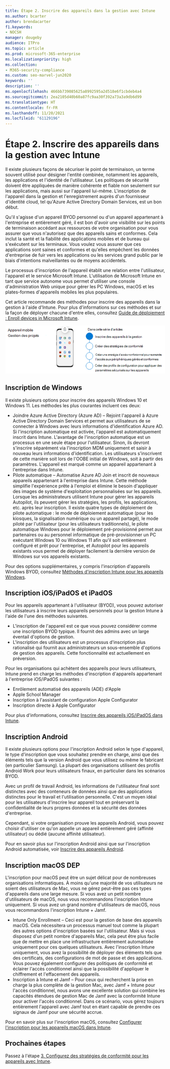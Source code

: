 ```yaml
---
title: Étape 2. Inscrire des appareils dans la gestion avec Intune
ms.author: bcarter
author: brendacarter
f1.keywords:
- NOCSH
manager: dougeby
audience: ITPro
ms.topic: article
ms.prod: microsoft-365-enterprise
ms.localizationpriority: high
ms.collection:
- M365-security-compliance
ms.custom: seo-marvel-jun2020
keywords: ''
description: ''
ms.openlocfilehash: 466bb739085625a8992595a2d518e6f1cbdeb4a4
ms.sourcegitcommit: 2ea2105d40b60a87fc9aa30f392a73a3a9db6d99
ms.translationtype: HT
ms.contentlocale: fr-FR
ms.lasthandoff: 11/20/2021
ms.locfileid: "61129196"
---
```

# <a name="step-2-enroll-devices-into-management-with-intune"></a>Étape 2. Inscrire des appareils dans la gestion avec Intune

Il existe plusieurs façons de sécuriser le point de terminaison, un terme souvent utilisé pour désigner l'entité combinée, notamment les appareils, les applications et l'identité de l'utilisateur. Les politiques de sécurité doivent être appliquées de manière cohérente et fiable non seulement sur les applications, mais aussi sur l'appareil lui-même. L'inscription de l'appareil dans la gestion et l'enregistrement auprès d'un fournisseur d'identité cloud, tel qu'Azure Active Directory Domain Services, est un bon début.

Qu'il s'agisse d'un appareil BYOD personnel ou d'un appareil appartenant à l'entreprise et entièrement géré, il est bon d'avoir une visibilité sur les points de terminaison accédant aux ressources de votre organisation pour vous assurer que vous n'autorisez que des appareils sains et conformes. Cela inclut la santé et la fiabilité des applications mobiles et de bureau qui s'exécutent sur les terminaux. Vous voulez vous assurer que ces applications sont saines et conformes et qu'elles empêchent les données d'entreprise de fuir vers les applications ou les services grand public par le biais d'intentions malveillantes ou de moyens accidentels.

Le processus d'inscription de l'appareil établit une relation entre l'utilisateur, l'appareil et le service Microsoft Intune. L'utilisation de Microsoft Intune en tant que service autonome vous permet d'utiliser une console d'administration Web unique pour gérer les PC Windows, macOS et les plates-formes d'appareils mobiles les plus populaires.

Cet article recommande des méthodes pour inscrire des appareils dans la gestion à l'aide d'Intune. Pour plus d'informations sur ces méthodes et sur la façon de déployer chacune d'entre elles, consultez [Guide de déploiement : Enroll devices in Microsoft Intune](/microsoft-365/security/defender/eval-overview?view=o365-worldwide).

![Étapes de gestion des appareils](../media/devices/intune-mdm-steps-1.png#lightbox)

## <a name="windows-enrollment"></a>Inscription de Windows
Il existe plusieurs options pour inscrire des appareils Windows 10 et Windows 11. Les méthodes les plus courantes incluent ces deux:

- Joindre Azure Active Directory (Azure AD) – Rejoint l'appareil à Azure Active Directory Domain Services et permet aux utilisateurs de se connecter à Windows avec leurs informations d'identification Azure AD. Si l'inscription automatique est activée, l'appareil est automatiquement inscrit dans Intune. L'avantage de l'inscription automatique est un processus en une seule étape pour l'utilisateur. Sinon, ils devront s'inscrire séparément via l'inscription MDM uniquement et saisir à nouveau leurs informations d'identification. Les utilisateurs s'inscrivent de cette manière soit lors de l'OOBE initial de Windows, soit à partir des paramètres. L'appareil est marqué comme un appareil appartenant à l'entreprise dans Intune.
- Pilote automatique – Automatise Azure AD Join et inscrit de nouveaux appareils appartenant à l'entreprise dans Intune. Cette méthode simplifie l'expérience prête à l'emploi et élimine le besoin d'appliquer des images de système d'exploitation personnalisées sur les appareils. Lorsque les administrateurs utilisent Intune pour gérer les appareils Autopilot, ils peuvent gérer les stratégies, les profils, les applications, etc. après leur inscription. Il existe quatre types de déploiement de pilote automatique : le mode de déploiement automatique (pour les kiosques, la signalisation numérique ou un appareil partagé), le mode piloté par l'utilisateur (pour les utilisateurs traditionnels), le pilote automatique Windows pour le déploiement pré-provisionné permet aux partenaires ou au personnel informatique de pré-provisionner un PC exécutant Windows 10 ou Windows 11 afin qu'il soit entièrement configuré et prêt pour l'entreprise, et Autopilot pour les appareils existants vous permet de déployer facilement la dernière version de Windows sur vos appareils existants.

Pour des options supplémentaires, y compris l'inscription d'appareils Windows BYOD, consultez [Méthodes d'inscription Intune pour les appareils Windows](/mem/intune/enrollment/windows-enrollment-methods).

## <a name="iosipados-and-ipados-enrollment"></a>Inscription iOS/iPadOS et iPadOS

Pour les appareils appartenant à l'utilisateur (BYOD), vous pouvez autoriser les utilisateurs à inscrire leurs appareils personnels pour la gestion Intune à l'aide de l'une des méthodes suivantes.
- L'inscription de l'appareil est ce que vous pouvez considérer comme une inscription BYOD typique. Il fournit des admins avec un large éventail d'options de gestion.
- L'inscription des utilisateurs est un processus d'inscription plus rationalisé qui fournit aux administrateurs un sous-ensemble d'options de gestion des appareils. Cette fonctionnalité est actuellement en préversion.

Pour les organisations qui achètent des appareils pour leurs utilisateurs, Intune prend en charge les méthodes d'inscription d'appareils appartenant à l'entreprise iOS/iPadOS suivantes :
- Enrôlement automatisé des appareils (ADE) d'Apple
- Apple School Manager
- Inscription à l'assistant de configuration Apple Configurator
- Inscription directe à Apple Configurator

Pour plus d'informations, consultez [Inscrire des appareils iOS/iPadOS dans Intune](/mem/intune/enrollment/ios-enroll).

## <a name="android-enrollment"></a>Inscription Android 

Il existe plusieurs options pour l'inscription Android selon le type d'appareil, le type d'inscription que vous souhaitez prendre en charge, ainsi que des éléments tels que la version Android que vous utilisez ou même le fabricant (en particulier Samsung). La plupart des organisations utilisent des profils Android Work pour leurs utilisateurs finaux, en particulier dans les scénarios BYOD. 

Avec un profil de travail Android, les informations de l'utilisateur final sont distinctes avec des conteneurs de données ainsi que des applications distinctes pour le travail et l'utilisation personnelle. C'est un moyen idéal pour les utilisateurs d'inscrire leur appareil tout en préservant la confidentialité de leurs propres données et la sécurité des données d'entreprise. 

Cependant, si votre organisation prouve les appareils Android, vous pouvez choisir d'utiliser ce qu'on appelle un appareil entièrement géré (affinité utilisateur) ou dédié (aucune affinité utilisateur).

Pour en savoir plus sur l'inscription Android ainsi que sur l'inscription Android automatisée, voir [Inscrire des appareils Android](/mem/intune/enrollment/android-enroll).

## <a name="macos-enrollment"></a>Inscription macOS DEP

L'inscription pour macOS peut être un sujet délicat pour de nombreuses organisations informatiques. À moins qu'une majorité de vos utilisateurs ne soient des utilisateurs de Mac, vous ne gérez peut-être pas ces types d'appareils dans une large mesure. Si vous avez un petit nombre d'utilisateurs de macOS, nous vous recommandons l'inscription Intune uniquement. Si vous avez un grand nombre d'utilisateurs de macOS, nous vous recommandons l'inscription Intune + Jamf.  
- Intune Only Enrollment – Ceci est pour la gestion de base des appareils macOS. Cela nécessitera un processus manuel tout comme la plupart des autres options d'inscription basées sur l'utilisateur. Mais si vous disposez d'un petit nombre d'appareils Mac, cela peut être plus facile que de mettre en place une infrastructure entièrement automatisée uniquement pour ces quelques utilisateurs. Avec l'inscription Intune uniquement, vous avez la possibilité de déployer des éléments tels que des certificats, des configurations de mot de passe et des applications. Vous pouvez également configurer des politiques de conformité et éclairer l'accès conditionnel ainsi que la possibilité d'appliquer le chiffrement et l'effacement des appareils. 
- Inscription à Intune et Jamf – Pour ceux qui recherchent la prise en charge la plus complète de la gestion Mac, avec Jamf + Intune pour l'accès conditionnel, nous avons une excellente solution qui combine les capacités étendues de gestion Mac de Jamf avec la conformité Intune pour activer l'accès conditionnel. Dans ce scénario, vous gérez toujours entièrement l'appareil avec Jamf tout en étant capable de prendre ces signaux de Jamf pour une sécurité accrue.

Pour en savoir plus sur l'inscription macOS, consultez [Configurer l'inscription pour les appareils macOS dans Intune](/mem/intune/enrollment/macOS-enroll).

## <a name="next-steps"></a>Prochaines étapes

Passez à l'étape [3. Configurez des stratégies de conformité pour les appareils avec Intune](manage-devices-with-intune-compliance-policies.md).

